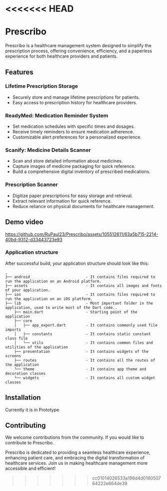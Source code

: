 <<<<<<< HEAD
=======
# Prescribo

Prescribo is a healthcare management system designed to simplify the prescription process, offering convenience, efficiency, and a paperless experience for both healthcare providers and patients.

## Features

### Lifetime Prescription Storage

- Securely store and manage lifetime prescriptions for patients.
- Easy access to prescription history for healthcare providers.

### ReadyMed: Medication Reminder System

- Set medication schedules with specific times and dosages.
- Receive timely reminders to ensure medication adherence.
- Customizable alert preferences for a personalized experience.

### Scanify: Medicine Details Scanner

- Scan and store detailed information about medicines.
- Capture images of medicine packaging for quick reference.
- Build a comprehensive digital inventory of prescribed medications.

### Prescription Scanner

- Digitize paper prescriptions for easy storage and retrieval.
- Extract relevant information for quick reference.
- Reduce reliance on physical documents for healthcare management.

## Demo video


https://github.com/RuPaul23/Prescribo/assets/105512611/63a5b715-2214-40bd-9312-d33443723e93


### Application structure
After successful build, your application structure should look like this:
                    
```
.
├── android                         - It contains files required to run the application on an Android platform.
├── assets                          - It contains all images and fonts of your application.
├── ios                             - It contains files required to run the application on an iOS platform.
├── lib                             - Most important folder in the application, used to write most of the Dart code..
    ├── main.dart                   - Starting point of the application
    ├── core
    │   ├── app_export.dart         - It contains commonly used file imports
    │   ├── constants               - It contains static constant class file
    │   └── utils                   - It contains common files and utilities of the application
    ├── presentation                - It contains widgets of the screens
    ├── routes                      - It contains all the routes of the application
    └── theme                       - It contains app theme and decoration classes
    └── widgets                     - It contains all custom widget classes
```

## Installation

Currently it is in Prototype

## Contributing

We welcome contributions from the community. If you would like to contribute to Prescribo.

Prescribo is dedicated to providing a seamless healthcare experience, enhancing patient care, and embracing the digital transformation of healthcare services. Join us in making healthcare management more accessible and efficient!
>>>>>>> cc01014026533a198d4d016050764222e664de39
